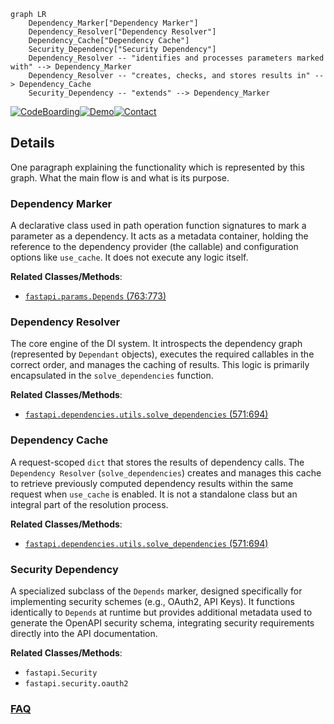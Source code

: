 ```mermaid
graph LR
    Dependency_Marker["Dependency Marker"]
    Dependency_Resolver["Dependency Resolver"]
    Dependency_Cache["Dependency Cache"]
    Security_Dependency["Security Dependency"]
    Dependency_Resolver -- "identifies and processes parameters marked with" --> Dependency_Marker
    Dependency_Resolver -- "creates, checks, and stores results in" --> Dependency_Cache
    Security_Dependency -- "extends" --> Dependency_Marker
```

[![CodeBoarding](https://img.shields.io/badge/Generated%20by-CodeBoarding-9cf?style=flat-square)](https://github.com/CodeBoarding/GeneratedOnBoardings)[![Demo](https://img.shields.io/badge/Try%20our-Demo-blue?style=flat-square)](https://www.codeboarding.org/demo)[![Contact](https://img.shields.io/badge/Contact%20us%20-%20contact@codeboarding.org-lightgrey?style=flat-square)](mailto:contact@codeboarding.org)

## Details

One paragraph explaining the functionality which is represented by this graph. What the main flow is and what is its purpose.

### Dependency Marker
A declarative class used in path operation function signatures to mark a parameter as a dependency. It acts as a metadata container, holding the reference to the dependency provider (the callable) and configuration options like `use_cache`. It does not execute any logic itself.


**Related Classes/Methods**:

- <a href="https://github.com/fastapi/fastapi/blob/master/fastapi/params.py#L763-L773" target="_blank" rel="noopener noreferrer">`fastapi.params.Depends` (763:773)</a>


### Dependency Resolver
The core engine of the DI system. It introspects the dependency graph (represented by `Dependant` objects), executes the required callables in the correct order, and manages the caching of results. This logic is primarily encapsulated in the `solve_dependencies` function.


**Related Classes/Methods**:

- <a href="https://github.com/fastapi/fastapi/blob/master/fastapi/dependencies/utils.py#L571-L694" target="_blank" rel="noopener noreferrer">`fastapi.dependencies.utils.solve_dependencies` (571:694)</a>


### Dependency Cache
A request-scoped `dict` that stores the results of dependency calls. The `Dependency Resolver` (`solve_dependencies`) creates and manages this cache to retrieve previously computed dependency results within the same request when `use_cache` is enabled. It is not a standalone class but an integral part of the resolution process.


**Related Classes/Methods**:

- <a href="https://github.com/fastapi/fastapi/blob/master/fastapi/dependencies/utils.py#L571-L694" target="_blank" rel="noopener noreferrer">`fastapi.dependencies.utils.solve_dependencies` (571:694)</a>


### Security Dependency
A specialized subclass of the `Depends` marker, designed specifically for implementing security schemes (e.g., OAuth2, API Keys). It functions identically to `Depends` at runtime but provides additional metadata used to generate the OpenAPI security schema, integrating security requirements directly into the API documentation.


**Related Classes/Methods**:

- `fastapi.Security`
- `fastapi.security.oauth2`




### [FAQ](https://github.com/CodeBoarding/GeneratedOnBoardings/tree/main?tab=readme-ov-file#faq)